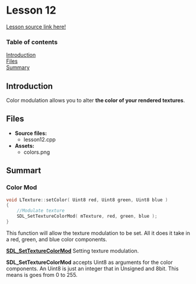 # Lesson 12
[Lesson source link here!](https://lazyfoo.net/tutorials/SDL/12_color_modulation/index.php)

### Table of contents
  [Introduction](#introduction)  
  [Files](#files)  
  [Summary](#summary) 
  
## Introduction
Color modulation allows you to alter **the color of your rendered textures**.

## Files
- **Source files:**
  - lesson12.cpp
- **Assets:**
  - colors.png

## Summart
### Color Mod
```C++
void LTexture::setColor( Uint8 red, Uint8 green, Uint8 blue )
{
    //Modulate texture
    SDL_SetTextureColorMod( mTexture, red, green, blue );
}
```
This function will allow the texture modulation to be set. All it does it take in a red, green, and blue color components.

**[SDL_SetTextureColorMod](https://wiki.libsdl.org/SDL_SetTextureColorMod)**
Setting texture modulation.

**SDL_SetTextureColorMod** accepts Uint8 as arguments for the color components. 
An Uint8 is just an integer that in Unsigned and 8bit. This means is goes from 0 to 255.
